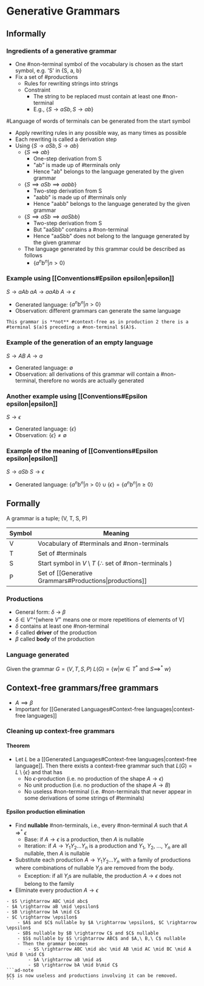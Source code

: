 # Generative Grammars
## Informally
### Ingredients of a generative grammar
- One #non-terminal symbol of the vocabulary is chosen as the start symbol, e.g. 'S' in {S, a, b}
- Fix a set of #productions
	- Rules for rewriting strings into strings
	- Constraint
		- The string to be replaced must contain at least one #non-terminal 
		- E.g., $\{S \rightarrow aSb, S \rightarrow ab\}$

#Language of words of terminals can be generated from the start symbol
- Apply rewriting rules in any possible way, as many times as possible
- Each rewriting is called a derivation step
- Using $\{S \rightarrow aSb, S \rightarrow ab\}$
	- $\{S \implies ab\}$
		- One-step derivation from S
		- "ab" is made up of #terminals only
		- Hence "ab" belongs to the language generated by the given grammar
	- $\{S \implies aSb \implies aabb\}$
		- Two-step derivation from S
		- "aabb" is made up of #terminals only
		- Hence "aabb" belongs to the language generated by the given grammar
	- $\{S \implies aSb \implies aaSbb\}$
		- Two-step derivation from S
		- But "aaSbb" contains a #non-terminal 
		- Hence "aaSbb" does not belong to the language generated by the given grammar
	- The language generated by this grammar could be described as follows
		- $\{a^nb^n | n > 0\}$

### Example using [[Conventions#Epsilon epsilon|epsilon]]
$S \rightarrow aAb$
$aA \rightarrow aaAb$
$A \rightarrow \epsilon$
- Generated language: $\{a^nb^n | n > 0\}$
- Observation: different grammars can generate the same language
```ad-note
This grammar is **not** #context-free as in production 2 there is a #terminal $(a)$ preceding a #non-terminal $(A)$.
```

### Example of the generation of an empty language
$S \rightarrow AB$
$A \rightarrow a$
- Generated language: $\emptyset$
- Observation: all derivations of this grammar will contain a #non-terminal, therefore no words are actually generated

### Another example using [[Conventions#Epsilon epsilon|epsilon]]
$S \rightarrow \epsilon$
- Generated language: $\{\epsilon\}$
- Observation: $\{\epsilon\} \neq \emptyset$

### Example of the meaning of [[Conventions#Epsilon epsilon|epsilon]]
$S \rightarrow aSb$
$S \rightarrow \epsilon$
- Generated language: $\{a^nb^n | n > 0\} \cup \{\epsilon\} = \{a^nb^n | n \ge 0\}$

## Formally
A grammar is a tuple; (V, T, S, P)

| Symbol | Meaning                                                  |
| ------ | -------------------------------------------------------- |
| V      | Vocabulary of #terminals and #non-terminals              |
| T      | Set of #terminals                                        |
| S      | Start symbol in $V \setminus T$ ($\therefore$ set of #non-terminals ) |
| P      | Set of [[Generative Grammars#Productions\|productions]]  | 

### Productions
- General form: $\delta$ -> $\beta$
- $\delta \in V^+$^[where $V^+$ means one or more repetitions of elements of V]
- $\delta$ contains at least one #non-terminal 
- $\delta$ called **driver** of the production
- $\beta$ called **body** of the production

### Language generated
Given the grammar $G = (V, T, S, P)$
$L(G) = \{w | w \in T^*$ and $S \implies^*\ w\}$

## Context-free grammars/free grammars
- $A \implies \beta$
- Important for [[Generated Languages#Context-free languages|context-free languages]]

### Cleaning up context-free grammars
#### Theorem
- Let $L$ be a [[Generated Languages#Context-free languages|context-free language]]. Then there exists a context-free grammar such that $L(G) = L \setminus \{\epsilon\}$ and that has
	- No $\epsilon$-production (i.e. no production of the shape $A \rightarrow \epsilon$)
	- No unit production (i.e. no production of the shape $A \rightarrow B$)
	- No useless #non-terminal (i.e. #non-terminals that never appear in some derivations of some strings of #terminals)

#### Epsilon production elimination
- Find **nullable** #non-terminals, i.e., every #non-terminal $A$ such that $A$ =>$^* \ \epsilon$
	- Base: if $A \rightarrow \epsilon$ is a production, then $A$ is nullable
	- Iteration: if $A \rightarrow Y_1Y_2...Y_n$ is a production and $Y_1,\ Y_2,\ ...,\ Y_n$ are all nullable, then $A$ is nullable
- Substitute each production $A \rightarrow Y_1Y_2...Y_n$ with a family of productions where combinations of nullable $Y_i$s are removed from the body.
	- Exception: if all $Y_i$s are nullable, the production $A \rightarrow \epsilon$ does not belong to the family
- Eliminate every production $A \rightarrow \epsilon$

````ad-example
- $S \rightarrow ABC \mid abc$
- $A \rightarrow aB \mid \epsilon$
- $B \rightarrow bA \mid C$
- $C \rightarrow \epsilon$
	- $A$ and $C$ nullable by $A \rightarrow \epsilon$, $C \rightarrow \epsilon$
	- $B$ nullable by $B \rightarrow C$ and $C$ nullable
	- $S$ nullable by $S \rightarrow ABC$ and $A,\ B,\ C$ nullable
	- Then the grammar becomes
		- $S \rightarrow ABC \mid abc \mid AB \mid AC \mid BC \mid A \mid B \mid C$
		- $A \rightarrow aB \mid a$
		- $B \rightarrow bA \mid b\mid C$
```ad-note
$C$ is now useless and productions involving it can be removed.
```
````
